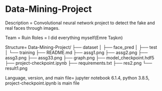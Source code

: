 

# Data-Mining-Project

Description = Convolutional neural network project to detect the fake and real faces through images.

Team = Ruin
Roles = I did everything myself(Emre Taşkın)

Structure=
Data-Mining-Project/
├── dataset
│   ├── face_pred
│   ├── test
│   └── training
├── README.md
├── assg1.png
├── assg2.png
├── assg3.png
├── assg33.png
├── graph.png
├── model_checkpoint.hdf5
├── project-checkpoint.ipynb
├── requirements.txt
├── res2.png
└── result1.png

Language, version, and main file=
jupyter notebook 6.1.4, python 3.8.5,
project-checkpoint.ipynb is main file

